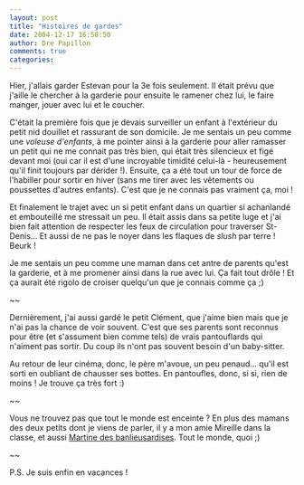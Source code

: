 ```yaml
---
layout: post
title: "Histoires de gardes"
date: 2004-12-17 16:58:50
author: Dre Papillon
comments: true
categories: 
---
```



Hier, j'allais garder Estevan pour la 3e fois seulement.  Il était prévu que j'aille le chercher à la garderie pour ensuite le ramener chez lui, le faire manger, jouer avec lui et le coucher.

C'était la première fois que je devais surveiller un enfant à l'extérieur du petit nid douillet et rassurant de son domicile.  Je me sentais un peu comme une *voleuse d'enfants*, à me pointer ainsi à la garderie pour aller ramasser un petit qui ne me connait pas très bien, qui était très silencieux et figé devant moi (oui car il est d'une incroyable timidité celui-là - heureusement qu'il finit toujours par dérider !).  Ensuite, ça a été tout un tour de force de l'habiller pour sortir en hiver (sans me tirer avec les vêtements ou poussettes d'autres enfants).  C'est que je ne connais pas vraiment ça, moi !

Et finalement le trajet avec un si petit enfant dans un quartier si achanlandé et embouteillé me stressait un peu.  Il était assis dans sa petite luge et j'ai bien fait attention de respecter les feux de circulation pour traverser St-Denis...  Et aussi de ne pas le noyer dans les flaques de *slush* par terre !  Beurk !

Je me sentais un peu comme une maman dans cet antre de parents qu'est la garderie, et à me promener ainsi dans la rue avec lui.  Ça fait tout drôle !  Et ça aurait été rigolo de croiser quelqu'un que je connais comme ça ;)

~~

Dernièrement, j'ai aussi gardé le petit Clément, que j'aime bien mais que je n'ai pas la chance de voir souvent.  C'est que ses parents sont reconnus pour être (et s'assument bien comme tels) de vrais pantouflards qui n'aiment pas sortir.  Du coup ils n'ont pas souvent besoin d'un baby-sitter.

Au retour de leur cinéma, donc, le père m'avoue, un peu penaud...  qu'il est sorti en oubliant de chausser ses bottes.  En pantoufles, donc, si si, rien de moins !  Je trouve ça très fort :)

~~

Vous ne trouvez pas que tout le monde est enceinte ?  En plus des mamans des deux petits dont je viens de parler, il y a mon amie Mireille dans la classe, et aussi [Martine des banlieusardises](http://www.banlieusardises.com/maternite/).  Tout le monde, quoi ;)

~~

P.S.  Je suis enfin en vacances !